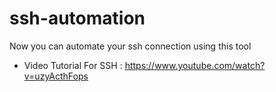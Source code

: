 # ssh-automation
Now you can automate your ssh connection using this tool

- Video Tutorial For SSH : https://www.youtube.com/watch?v=uzyActhFops
